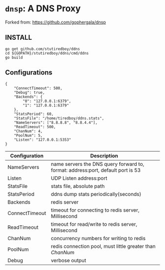 # `dnsp`: A DNS Proxy

Forked from: https://github.com/gophergala/dnsp

## INSTALL

    go get github.com/stutiredboy/ddns
    cd ${GOPATH}/stutiredboy/ddns/cmd/ddns
    go build

## Configurations

```
{
	"ConnectTimeout": 500,
	"Debug": true,
	"Backends": {
		"0": "127.0.0.1:6379",
		"1": "127.0.0.1:6379"
	},
	"StatsPeriod": 60,
	"StatsFile": "/home/tiredboy/ddns.stats",
	"NameServers": ["8.8.8.8", "8.8.4.4"],
	"ReadTimeout": 500,
	"ChanNum": 4,
	"PoolNum": 5,
	"Listen": "127.0.0.1:5353"
}
```

Configuration | Description
------ | ------
NameServers | name servers the DNS query forward to, format: address:port, default port is 53
Listen | UDP Listen address:port
StatsFile | stats file, absolute path
StatsPeriod | ddns dump stats periodically(seconds)
Backends | redis server
ConnectTimeout | timeout for connecting to redis server, Millisecond
ReadTimeout | timeout for read/write to redis server, Millisecond
ChanNum | concurrency numbers for writing to redis
PoolNum | redis connection pool, must little greater than *ChanNum*
Debug | verbose output
